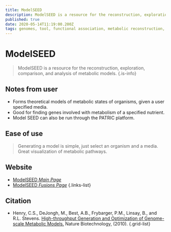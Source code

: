 ```yaml
---
title: ModelSEED
description: ModelSEED is a resource for the reconstruction, exploration, comparison, and analysis of metabolic models.
published: true
date: 2020-05-14T11:19:00.200Z
tags: genomes, tool, functional association, metabolic reconstruction, gene expression, metabolic pathways
---
```


# ModelSEED

> ModelSEED is a resource for the reconstruction, exploration, comparison, and analysis of metabolic models.
{.is-info}

## Notes from user
- Forms theoretical models of metabolic states of organisms, given a user specified media.
- Good for finding genes involved with metabolism of a specified nutrient.
- Model SEED can also be run through the PATRIC platform.


## Ease of use
> Generating a model is simple, just select an organism and a media. Great visualization of metabolic pathways.


## Website

- [ModelSEED *Main Page*](https://modelseed.org/)
- [ModelSEED *Fusions Page*](https://modelseed.org/projects/fusions/)
{.links-list}

## Citation

- Henry, C.S., DeJongh, M., Best, A.B., Frybarger, P.M., Linsay, B., and R.L. Stevens. [High-throughput Generation and Optimization of Genome-scale Metabolic Models.](https://www.nature.com/articles/nbt.1672) Nature Biotechnology, (2010).
{.grid-list}